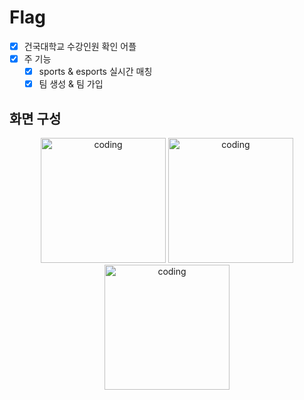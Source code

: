 # Flag
 
- [x] 건국대학교 수강인원 확인 어플
- [x] 주 기능
    - [x] sports & esports 실시간 매칭
    - [x] 팀 생성 & 팀 가입

## 화면 구성
<p align="center">
<a>
  <img src="https://user-images.githubusercontent.com/83503188/162750521-a2084de6-5b6f-47a3-9039-abbf8cf48686.jpg" alt="coding" width="200px" />
</a>
<a>
  <img src="https://user-images.githubusercontent.com/83503188/162750525-e0d5dae4-5367-42c0-bf5a-206cccf8521c.jpg" alt="coding" width="200px" />
</a>
<a>
  <img src="https://user-images.githubusercontent.com/83503188/162750530-0b3e8a28-5046-4f7b-9ea5-06316da400de.jpg" alt="coding" width="200px" />
</a>


